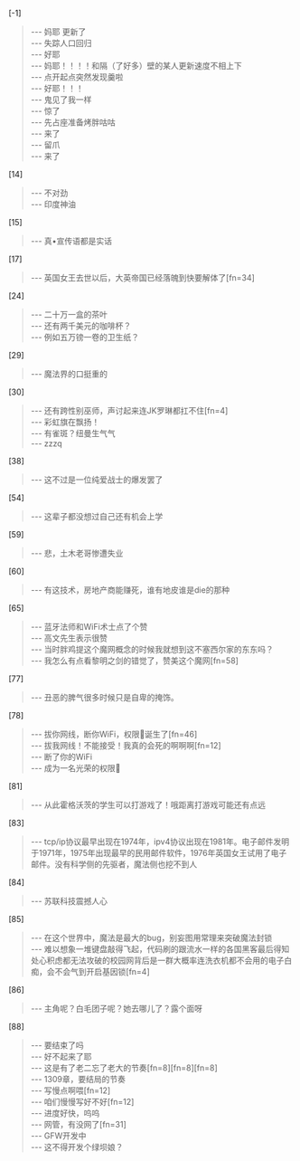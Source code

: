 
[-1] 
>--- 妈耶 更新了<br>
>--- 失踪人口回归<br>
>--- 好耶<br>
>--- 妈耶！！！！和隔（了好多）壁的某人更新速度不相上下<br>
>--- 点开起点突然发现羹啦<br>
>--- 好耶！！！<br>
>--- 鬼见了我一样<br>
>--- 惊了<br>
>--- 先占座准备烤胖咕咕<br>
>--- 来了<br>
>--- 留爪<br>
>--- 来了<br>

[14] 
>--- 不对劲<br>
>--- 印度神油<br>

[15] 
>--- 真•宣传语都是实话<br>

[17] 
>--- 英国女王去世以后，大英帝国已经落魄到快要解体了[fn=34]<br>

[24] 
>--- 二十万一盒的茶叶<br>
>--- 还有两千美元的咖啡杯？<br>
>--- 例如五万镑一卷的卫生纸？<br>

[29] 
>--- 魔法界的口挺重的<br>

[30] 
>--- 还有跨性别巫师，声讨起来连JK罗琳都扛不住[fn=4]<br>
>--- 彩虹旗在飘扬！<br>
>--- 有雀斑？纽曼生气气<br>
>--- zzzq<br>

[38] 
>--- 这不过是一位纯爱战士的爆发罢了<br>

[54] 
>--- 这辈子都没想过自己还有机会上学<br>

[59] 
>--- 悲，土木老哥惨遭失业<br>

[60] 
>--- 有这技术，房地产商能赚死，谁有地皮谁是die的那种<br>

[65] 
>--- 蓝牙法师和WiFi术士点了个赞<br>
>--- 高文先生表示很赞<br>
>--- 当时胖鸡提这个魔网概念的时候我就想到这不塞西尔家的东东吗？<br>
>--- 我怎么有点看黎明之剑的错觉了，赞美这个魔网[fn=58]<br>

[77] 
>--- 丑恶的脾气很多时候只是自卑的掩饰。<br>

[78] 
>--- 拔你网线，断你WiFi，权限🐶诞生了[fn=46]<br>
>--- 拔我网线！不能接受！我真的会死的啊啊啊[fn=12]<br>
>--- 断了你的WiFi<br>
>--- 成为一名光荣的权限🐶<br>

[81] 
>--- 从此霍格沃茨的学生可以打游戏了！哦距离打游戏可能还有点远<br>

[83] 
>--- tcp/ip协议最早出现在1974年，ipv4协议出现在1981年。电子邮件发明于1971年，1975年出现最早的民用邮件软件，1976年英国女王试用了电子邮件。没有科学侧的先驱者，魔法侧也挖不到人<br>

[84] 
>--- 苏联科技震撼人心<br>

[85] 
>--- 在这个世界中，魔法是最大的bug，别妄图用常理来突破魔法封锁<br>
>--- 难以想象一堆键盘敲得飞起，代码刷的跟流水一样的各国黑客最后得知处心积虑都无法攻破的校园网背后是一群大概率连洗衣机都不会用的电子白痴，会不会气到开启基因锁[fn=4]<br>

[86] 
>--- 主角呢？白毛团子呢？她去哪儿了？露个面呀<br>

[88] 
>--- 要结束了吗<br>
>--- 好不起来了耶<br>
>--- 这是有了老二忘了老大的节奏[fn=8][fn=8][fn=8]<br>
>--- 1309章，要结局的节奏<br>
>--- 写慢点啊喂[fn=12]<br>
>--- 咱们慢慢写好不好[fn=12]<br>
>--- 进度好快，呜呜<br>
>--- 网管，有没网了[fn=31]<br>
>--- GFW开发中<br>
>--- 这不得开发个绿坝娘？<br>
